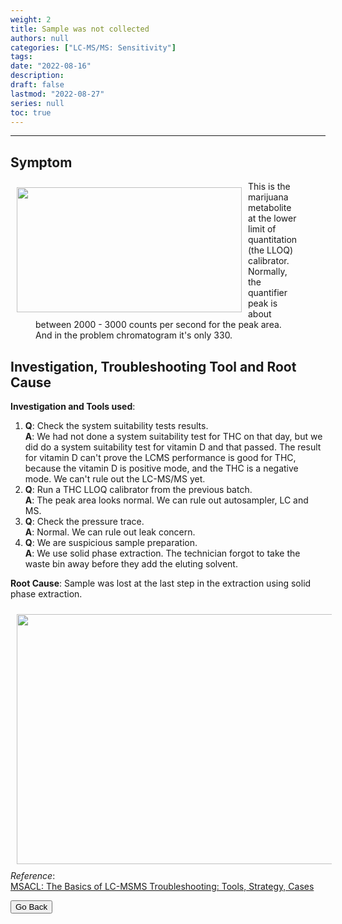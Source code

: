 ```yaml
---
weight: 2
title: Sample was not collected
authors: null
categories: ["LC-MS/MS: Sensitivity"]
tags: 
date: "2022-08-16"
description:  
draft: false
lastmod: "2022-08-27"
series: null
toc: true
---
```




<!--more-->
---

## Symptom
<div class = "row">
<img width ="360" height= "200" src = "/docs/images/Screenshot 2022-08-23 231811.png" style ="float: left" HSPACE="10" VSPACE="10"/>  
<figure>This is the marijuana metabolite at the lower limit of quantitation (the LLOQ) calibrator. Normally, the quantifier peak is about between 2000 - 3000 counts per second for the peak area. And in the problem chromatogram it's only 330.</figure> 
</div>

## Investigation, Troubleshooting Tool and Root Cause

<b>Investigation and Tools used</b>: 
1) <b>Q</b>: Check the system suitability tests results.  
<b>A</b>: We had not done a system suitability test for THC on that day, but we did do a system suitability test for vitamin D and that passed.  The result for vitamin D can't prove the LCMS performance is good for THC, because the vitamin D is positive mode, and the THC is a negative mode.  We can't rule out the LC-MS/MS yet.
2) <b>Q</b>: Run a THC LLOQ calibrator from the previous batch.  
<b>A</b>: The peak area looks normal.  We can rule out autosampler, LC and MS.  
3) <b>Q</b>: Check the pressure trace.   
<b>A</b>: Normal. We can rule out leak concern.
4) <b>Q</b>: We are suspicious sample preparation.  
<b>A</b>: We use solid phase extraction.  The technician forgot to take the waste bin away before they add the eluting solvent.


<b>Root Cause</b>: Sample was lost at the last step in the extraction using solid phase extraction.   
<div class = "row">
<img width ="720" height= "400" src = "/docs/images/.png" style ="float: left" HSPACE="10" VSPACE="10"/>  
<figure></figure>
</div>



*Reference*:  
[MSACL: The Basics of LC-MSMS Troubleshooting: Tools, Strategy, Cases](https://www.msacl.org/index.php?header=Learning_Center&tab=Video_Library&subtab=Search_Video_Library)  

<button class="button" onclick="history.back()">Go Back</button>